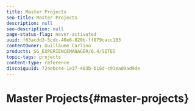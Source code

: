```yaml
---
title: Master Projects
seo-title: Master Projects
description: null
seo-description: null
page-status-flag: never-activated
uuid: f63acdd3-5cdc-40e6-820b-ff879cacc103
contentOwner: Guillaume Carlino
products: SG_EXPERIENCEMANAGER/6.4/SITES
topic-tags: projects
content-type: reference
discoiquuid: 724ebc44-1e37-483b-b16d-c91ea09ad9de
---
```


# Master Projects{#master-projects}

